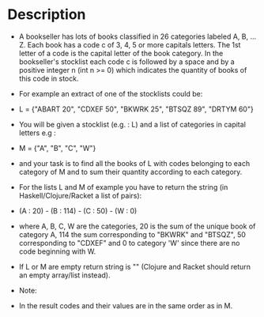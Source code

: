 # Description

- A bookseller has lots of books classified in 26 categories labeled A, B, ... Z. Each book has a code c of 3, 4, 5 or more capitals letters. The 1st letter of a code is the capital letter of the book category. In the bookseller's stocklist each code c is followed by a space and by a positive integer n (int n >= 0) which indicates the quantity of books of this code in stock.

- For example an extract of one of the stocklists could be:

- L = {"ABART 20", "CDXEF 50", "BKWRK 25", "BTSQZ 89", "DRTYM 60"}

- You will be given a stocklist (e.g. : L) and a list of categories in capital letters e.g :

- M = {"A", "B", "C", "W"} 

- and your task is to find all the books of L with codes belonging to each category of M and to sum their quantity according to each category.

- For the lists L and M of example you have to return the string (in Haskell/Clojure/Racket a list of pairs): 

- (A : 20) - (B : 114) - (C : 50) - (W : 0)

- where A, B, C, W are the categories, 20 is the sum of the unique book of category A, 114 the sum corresponding to "BKWRK" and "BTSQZ", 50 corresponding to "CDXEF" and 0 to category 'W' since there are no code beginning with W.

- If L or M are empty return string is "" (Clojure and Racket should return an empty array/list instead).

- Note:
- In the result codes and their values are in the same order as in M.